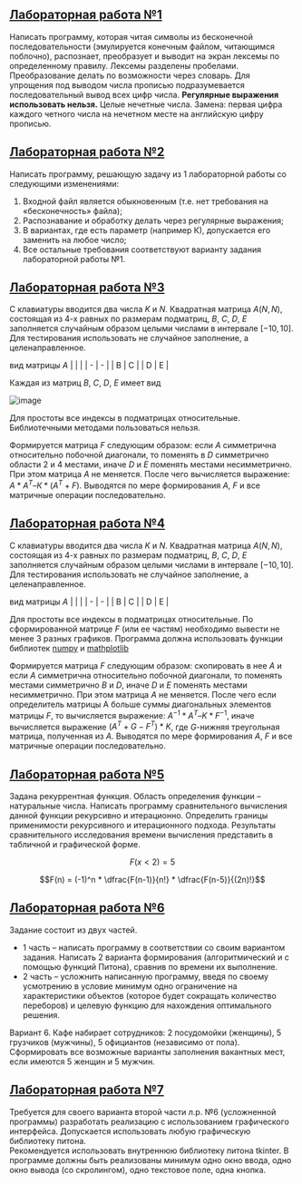 ## [Лабораторная работа №1](lab_1/lab_1.py)

Написать программу, которая читая символы из бесконечной последовательности (эмулируется конечным файлом, читающимся поблочно), распознает, преобразует и выводит на экран лексемы по определенному правилу. Лексемы разделены пробелами. Преобразование делать по возможности через словарь. Для упрощения под выводом числа прописью подразумевается последовательный вывод всех цифр числа. **Регулярные выражения использовать нельзя.** Целые нечетные числа. Замена: первая цифра каждого четного числа на нечетном месте на английскую цифру прописью.

## [Лабораторная работа №2](lab_2/lab_2.py)
Написать программу, решающую задачу из 1 лабораторной работы со следующими изменениями:
1.	Входной файл является обыкновенным (т.е. нет требования на «бесконечность» файла);
2.	Распознавание и обработку делать через регулярные выражения;
3.	В вариантах, где есть параметр (например К), допускается его заменить на любое число;
4.	Все остальные требования соответствуют варианту задания лабораторной работы №1.

## [Лабораторная работа №3](lab_3/lab_3.py)
С клавиатуры вводится два числа $`K`$ и $`N`$. Квадратная матрица $`A(N,N)`$, состоящая из 4-х равных по размерам подматриц, $`B`$, $`C`$, $`D`$, $`E`$ заполняется случайным образом целыми числами в интервале $`[-10,10]`$. Для тестирования использовать не случайное заполнение, а целенаправленное.

вид матрицы $`A`$
|   |   | 
| - | - |
| B | C |
| D | E |

Каждая из матриц $`B`$, $`C`$, $`D`$, $`E`$ имеет вид

![image](https://github.com/nightfuze/algorithms-and-data-structures-labs/assets/44748158/443300aa-976a-41f0-90d5-99e8af4ade8f)

Для простоты все индексы в подматрицах относительные. Библиотечными методами пользоваться нельзя.

Формируется матрица $`F`$ следующим образом: если $`A`$ симметрична относительно побочной диагонали, то поменять в $`D`$ симметрично области 2 и 4 местами, иначе $`D`$ и $`E`$ поменять местами несимметрично. При этом матрица $`A`$ не меняется. После чего вычисляется выражение: $`A*A^T–К*(A^T+F)`$. Выводятся по мере формирования $`A`$, $`F`$ и все матричные операции последовательно.

## [Лабораторная работа №4](lab_4/lab_4.py)
С клавиатуры вводится два числа $`K`$ и $`N`$. Квадратная матрица $`A(N,N)`$, состоящая из 4-х равных по размерам подматриц, $`B`$, $`C`$, $`D`$, $`E`$ заполняется случайным образом целыми числами в интервале $`[-10,10]`$. Для тестирования использовать не случайное заполнение, а целенаправленное.

вид матрицы $`A`$
|   |   | 
| - | - |
| B | C |
| D | E |

Для простоты все индексы в подматрицах относительные. 
По сформированной матрице $`F`$ (или ее частям) необходимо вывести не менее 3 разных графиков.
Программа должна использовать функции библиотек [numpy](https://numpy.org/) и [mathplotlib](https://matplotlib.org/)

Формируется матрица $`F`$ следующим образом: скопировать в нее $`A`$ и если $`A`$ симметрична относительно побочной диагонали, то поменять местами симметрично $`B`$ и  $`D`$, иначе $`D`$ и $`E`$ поменять местами несимметрично. При этом матрица $`A`$ не меняется. После чего если определитель матрицы А больше суммы диагональных элементов матрицы $`F`$, то вычисляется выражение: $`A^{-1} * A^T – K * F^{-1}`$, иначе вычисляется выражение $`(A^Т + G - F^Т) * K`$, где $`G`$-нижняя треугольная матрица, полученная из $`A`$. Выводятся по мере формирования $`A`$, $`F`$ и все матричные операции последовательно.

## [Лабораторная работа №5](lab_5/lab_5.py)
Задана рекуррентная функция. Область определения функции – натуральные числа. Написать программу сравнительного вычисления данной функции рекурсивно и итерационно. Определить границы применимости рекурсивного и итерационного подхода. Результаты сравнительного исследования времени вычисления представить в табличной и графической форме.
```math
F(x < 2) = 5
```
```math
F(n) = (-1)^n * \dfrac{F(n-1)}{n!} * \dfrac{F(n-5)}{(2n)!}
```

## [Лабораторная работа №6](lab_6/lab_6.py)
Задание состоит из двух частей.
- 1 часть – написать программу в соответствии со своим вариантом задания.
Написать 2 варианта формирования (алгоритмический и с помощью функций Питона), сравнив по времени их выполнение.
- 2 часть – усложнить написанную программу, введя по своему усмотрению в условие минимум одно ограничение на характеристики объектов
(которое будет сокращать количество переборов)  и целевую функцию для нахождения оптимального  решения.

Вариант 6.
Кафе набирает сотрудников: 2 посудомойки (женщины), 5 грузчиков (мужчины), 5 официантов (независимо от пола).
Сформировать все возможные варианты заполнения вакантных мест, если имеются 5 женщин и 5 мужчин.

## [Лабораторная работа №7](lab_7/lab_7.py)
Требуется для своего варианта второй части л.р. №6 (усложненной программы) разработать реализацию с использованием графического интерфейса. Допускается использовать любую графическую библиотеку питона.  
Рекомендуется использовать внутреннюю библиотеку питона  tkinter. В программе должны быть реализованы минимум одно окно ввода, одно окно вывода (со скролингом), одно текстовое поле, одна кнопка.

